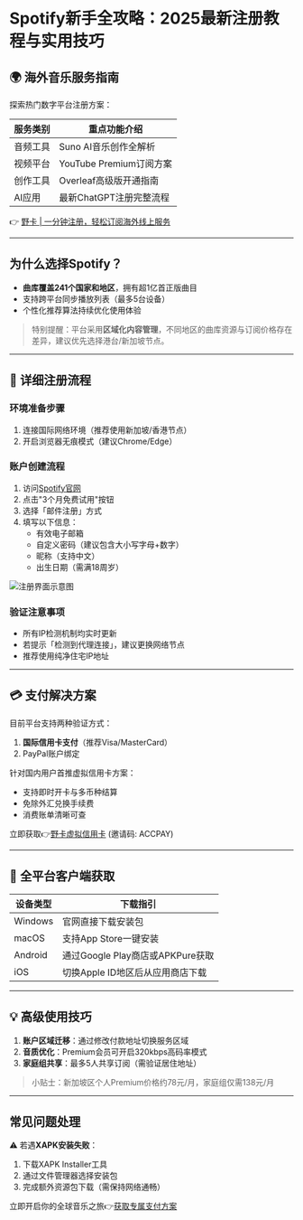 # Spotify新手全攻略：2025最新注册教程与实用技巧

## 🌍 海外音乐服务指南
探索热门数字平台注册方案：

| 服务类别    | 重点功能介绍                  |
|-------------|-----------------------------|
| 音频工具    | Suno AI音乐创作全解析         |
| 视频平台    | YouTube Premium订阅方案      |
| 创作工具    | Overleaf高级版开通指南       |
| AI应用      | 最新ChatGPT注册完整流程      |

👉 [野卡 | 一分钟注册，轻松订阅海外线上服务](https://bbtdd.com/yeka)

---

## 为什么选择Spotify？
- **曲库覆盖241个国家和地区**，拥有超1亿首正版曲目
- 支持跨平台同步播放列表（最多5台设备）
- 个性化推荐算法持续优化使用体验

> 特别提醒：平台采用**区域化内容管理**，不同地区的曲库资源与订阅价格存在差异，建议优先选择港台/新加坡节点。

---

## 📝 详细注册流程

### 环境准备步骤
1. 连接国际网络环境（推荐使用新加坡/香港节点）
2. 开启浏览器无痕模式（建议Chrome/Edge）

### 账户创建流程
1. 访问[Spotify官网](https://www.spotify.com)
2. 点击"3个月免费试用"按钮
3. 选择「邮件注册」方式
4. 填写以下信息：
   - 有效电子邮箱
   - 自定义密码（建议包含大小写字母+数字）
   - 昵称（支持中文）
   - 出生日期（需满18周岁）

![注册界面示意图](https://bbtdd.com/wp-content/uploads/img/6486926479.webp)

### 验证注意事项
- 所有IP检测机制均实时更新
- 若提示「检测到代理连接」，建议更换网络节点
- 推荐使用纯净住宅IP地址

---

## 💳 支付解决方案
目前平台支持两种验证方式：
1. **国际信用卡支付**（推荐Visa/MasterCard）
2. PayPal账户绑定

针对国内用户首推虚拟信用卡方案：
- 支持即时开卡与多币种结算
- 免除外汇兑换手续费
- 消费账单清晰可查

立即获取👉[野卡虚拟信用卡](https://bbtdd.com/yeka) (邀请码: ACCPAY)


---

## 📲 全平台客户端获取
| 设备类型   | 下载指引                                                                 |
|------------|------------------------------------------------------------------------|
| Windows    | 官网直接下载安装包                                                     |
| macOS      | 支持App Store一键安装                                                 |
| Android    | 通过Google Play商店或APKPure获取                                      |
| iOS        | 切换Apple ID地区后从应用商店下载                                      |

---

## 💡 高级使用技巧
1. **账户区域迁移**：通过修改付款地址切换服务区域
2. **音质优化**：Premium会员可开启320kbps高码率模式
3. **家庭组共享**：最多5人共享订阅（需验证居住地址）

> 小贴士：新加坡区个人Premium价格约78元/月，家庭组仅需138元/月

---

## 常见问题处理
⚠️ 若遇**XAPK安装失败**：
1. 下载XAPK Installer工具
2. 通过文件管理器选择安装包
3. 完成额外资源包下载（需保持网络通畅）

立即开启你的全球音乐之旅👉[获取专属支付方案](https://bbtdd.com/yeka)